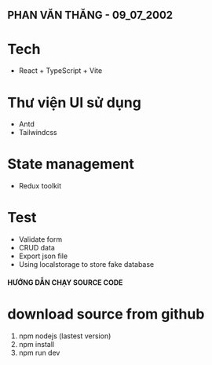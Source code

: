 ## PHAN VĂN THĂNG - 09_07_2002

# Tech
 + React + TypeScript + Vite

# Thư viện UI sử dụng
  + Antd
  + Tailwindcss

# State management
  + Redux toolkit

# Test
  + Validate form
  + CRUD data
  + Export json file
  + Using localstorage to store fake database

#### HƯỚNG DẪN CHẠY SOURCE CODE #####
  # download source from github
  1. npm nodejs (lastest version)
  2. npm install
  3. npm run dev